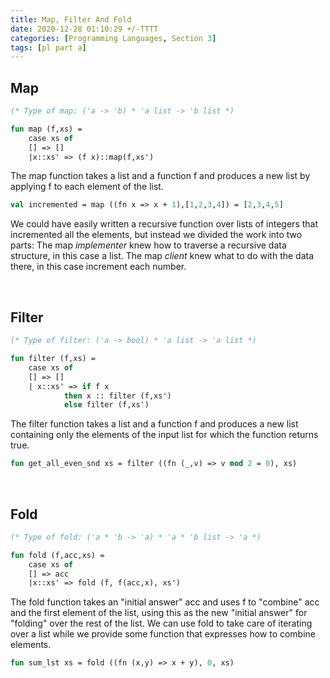 ```yaml
---
title: Map, Filter And Fold
date: 2020-12-28 01:10:29 +/-TTTT
categories: [Programming Languages, Section 3]
tags: [pl part a]  
---
```


## Map

``` ml
(* Type of map: ('a -> 'b) * 'a list -> 'b list *)

fun map (f,xs) = 
	case xs of
	[] => []
	|x::xs'	=> (f x)::map(f,xs')
```
The map function takes a list and a function f and produces a new list by applying f
to each element of the list.

```ml
val incremented = map ((fn x => x + 1),[1,2,3,4]) = [2,3,4,5]
```

We could have easily written a recursive function over lists of integers that incremented all the elements, but
instead we divided the work into two parts: 
The map _implementer_ knew how to traverse a recursive data
structure, in this case a list. 
The map _client_ knew what to do with the data there, in this case increment each
number.

<br/>

## Filter
```ml
(* Type of filter: ('a -> bool) * 'a list -> 'a list *)

fun filter (f,xs) = 
	case xs of
 	[] => []
	| x::xs' => if f x 
			then x :: filter (f,xs')
			else filter (f,xs')	
```
The filter function takes a list and a function f and produces 
a new list containing only the elements of the input list for which the function
returns true.
```ml
fun get_all_even_snd xs = filter ((fn (_,v) => v mod 2 = 0), xs)
```
<br/>

## Fold
```ml
(* Type of fold: ('a * 'b -> 'a) * 'a * 'b list -> 'a *)

fun fold (f,acc,xs) =
	case xs of
	[] => acc
	|x::xs' => fold (f, f(acc,x), xs')
```
The fold function takes an "initial answer" acc and uses f to "combine" acc and the first element of the list, using this
as the new "initial answer" for "folding" over the rest of the list. We can use fold to take care of iterating
over a list while we provide some function that expresses how to combine elements.
```ml
fun sum_lst xs = fold ((fn (x,y) => x + y), 0, xs)
```
